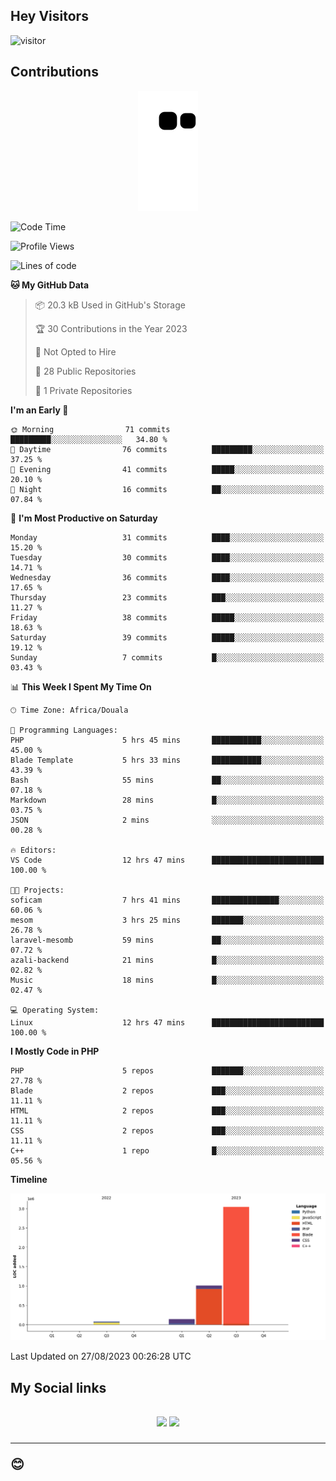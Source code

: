 ## Hey Visitors
![visitor](https://profile-counter.glitch.me/Fotsingboris/count.svg)

## Contributions
<p align="center">
  <img src="https://raw.githubusercontent.com/Fotsingboris/Fotsingboris/output/github-contribution-grid-snake.svg" />
</p>

<!--START_SECTION:waka-->
![Code Time](http://img.shields.io/badge/Code%20Time-578%20hrs%206%20mins-blue)

![Profile Views](http://img.shields.io/badge/Profile%20Views-1-blue)

![Lines of code](https://img.shields.io/badge/From%20Hello%20World%20I%27ve%20Written-4.3%20million%20lines%20of%20code-blue)

**🐱 My GitHub Data** 

> 📦 20.3 kB Used in GitHub's Storage 
 > 
> 🏆 30 Contributions in the Year 2023
 > 
> 🚫 Not Opted to Hire
 > 
> 📜 28 Public Repositories 
 > 
> 🔑 1 Private Repositories 
 > 
**I'm an Early 🐤** 

```text
🌞 Morning                71 commits          █████████░░░░░░░░░░░░░░░░   34.80 % 
🌆 Daytime                76 commits          █████████░░░░░░░░░░░░░░░░   37.25 % 
🌃 Evening                41 commits          █████░░░░░░░░░░░░░░░░░░░░   20.10 % 
🌙 Night                  16 commits          ██░░░░░░░░░░░░░░░░░░░░░░░   07.84 % 
```
📅 **I'm Most Productive on Saturday** 

```text
Monday                   31 commits          ████░░░░░░░░░░░░░░░░░░░░░   15.20 % 
Tuesday                  30 commits          ████░░░░░░░░░░░░░░░░░░░░░   14.71 % 
Wednesday                36 commits          ████░░░░░░░░░░░░░░░░░░░░░   17.65 % 
Thursday                 23 commits          ███░░░░░░░░░░░░░░░░░░░░░░   11.27 % 
Friday                   38 commits          █████░░░░░░░░░░░░░░░░░░░░   18.63 % 
Saturday                 39 commits          █████░░░░░░░░░░░░░░░░░░░░   19.12 % 
Sunday                   7 commits           █░░░░░░░░░░░░░░░░░░░░░░░░   03.43 % 
```


📊 **This Week I Spent My Time On** 

```text
🕑︎ Time Zone: Africa/Douala

💬 Programming Languages: 
PHP                      5 hrs 45 mins       ███████████░░░░░░░░░░░░░░   45.00 % 
Blade Template           5 hrs 33 mins       ███████████░░░░░░░░░░░░░░   43.39 % 
Bash                     55 mins             ██░░░░░░░░░░░░░░░░░░░░░░░   07.18 % 
Markdown                 28 mins             █░░░░░░░░░░░░░░░░░░░░░░░░   03.75 % 
JSON                     2 mins              ░░░░░░░░░░░░░░░░░░░░░░░░░   00.28 % 

🔥 Editors: 
VS Code                  12 hrs 47 mins      █████████████████████████   100.00 % 

🐱‍💻 Projects: 
soficam                  7 hrs 41 mins       ███████████████░░░░░░░░░░   60.06 % 
mesom                    3 hrs 25 mins       ███████░░░░░░░░░░░░░░░░░░   26.78 % 
laravel-mesomb           59 mins             ██░░░░░░░░░░░░░░░░░░░░░░░   07.72 % 
azali-backend            21 mins             █░░░░░░░░░░░░░░░░░░░░░░░░   02.82 % 
Music                    18 mins             █░░░░░░░░░░░░░░░░░░░░░░░░   02.47 % 

💻 Operating System: 
Linux                    12 hrs 47 mins      █████████████████████████   100.00 % 
```

**I Mostly Code in PHP** 

```text
PHP                      5 repos             ███████░░░░░░░░░░░░░░░░░░   27.78 % 
Blade                    2 repos             ███░░░░░░░░░░░░░░░░░░░░░░   11.11 % 
HTML                     2 repos             ███░░░░░░░░░░░░░░░░░░░░░░   11.11 % 
CSS                      2 repos             ███░░░░░░░░░░░░░░░░░░░░░░   11.11 % 
C++                      1 repo              █░░░░░░░░░░░░░░░░░░░░░░░░   05.56 % 
```



**Timeline**

![Lines of Code chart](https://raw.githubusercontent.com/Fotsingboris/Fotsingboris/main/assets/bar_graph.png)


 Last Updated on 27/08/2023 00:26:28 UTC
<!--END_SECTION:waka-->

<h2>My Social links <h2>
<p align="center">
   <a href="https://linkedin.com/in/Fotsingboris-Mathieu"><img src="https://img.shields.io/badge/linkedin-%230077B5.svg?style=for-the-badge&logo=linkedin&logoColor=white"></a>
   <a href="https://instagram.com/Fotsingboris"><img src="https://img.shields.io/badge/instagram-%23E4405F.svg?style=for-the-badge&logo=Instagram&logoColor=white"></a>
  </p>
<hr>
😊
